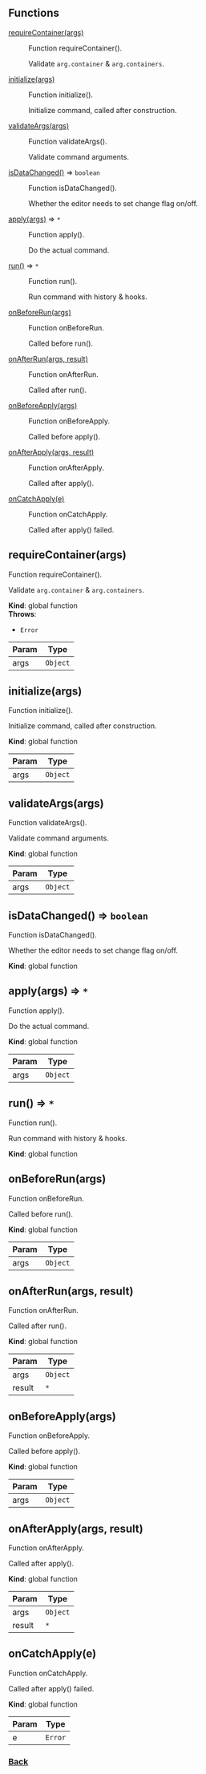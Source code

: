 ## Functions

<dl>
<dt><a href="#requireContainer">requireContainer(args)</a></dt>
<dd><p>Function requireContainer().</p>
<p>Validate <code>arg.container</code> &amp; <code>arg.containers</code>.</p>
</dd>
<dt><a href="#initialize">initialize(args)</a></dt>
<dd><p>Function initialize().</p>
<p>Initialize command, called after construction.</p>
</dd>
<dt><a href="#validateArgs">validateArgs(args)</a></dt>
<dd><p>Function validateArgs().</p>
<p>Validate command arguments.</p>
</dd>
<dt><a href="#isDataChanged">isDataChanged()</a> ⇒ <code>boolean</code></dt>
<dd><p>Function isDataChanged().</p>
<p>Whether the editor needs to set change flag on/off.</p>
</dd>
<dt><a href="#apply">apply(args)</a> ⇒ <code>*</code></dt>
<dd><p>Function apply().</p>
<p>Do the actual command.</p>
</dd>
<dt><a href="#run">run()</a> ⇒ <code>*</code></dt>
<dd><p>Function run().</p>
<p>Run command with history &amp; hooks.</p>
</dd>
<dt><a href="#onBeforeRun">onBeforeRun(args)</a></dt>
<dd><p>Function onBeforeRun.</p>
<p>Called before run().</p>
</dd>
<dt><a href="#onAfterRun">onAfterRun(args, result)</a></dt>
<dd><p>Function onAfterRun.</p>
<p>Called after run().</p>
</dd>
<dt><a href="#onBeforeApply">onBeforeApply(args)</a></dt>
<dd><p>Function onBeforeApply.</p>
<p>Called before apply().</p>
</dd>
<dt><a href="#onAfterApply">onAfterApply(args, result)</a></dt>
<dd><p>Function onAfterApply.</p>
<p>Called after apply().</p>
</dd>
<dt><a href="#onCatchApply">onCatchApply(e)</a></dt>
<dd><p>Function onCatchApply.</p>
<p>Called after apply() failed.</p>
</dd>
</dl>

<a name="requireContainer"></a>

## requireContainer(args)
Function requireContainer().

Validate `arg.container` & `arg.containers`.

**Kind**: global function  
**Throws**:

- <code>Error</code> 


| Param | Type |
| --- | --- |
| args | <code>Object</code> | 

<a name="initialize"></a>

## initialize(args)
Function initialize().

Initialize command, called after construction.

**Kind**: global function  

| Param | Type |
| --- | --- |
| args | <code>Object</code> | 

<a name="validateArgs"></a>

## validateArgs(args)
Function validateArgs().

Validate command arguments.

**Kind**: global function  

| Param | Type |
| --- | --- |
| args | <code>Object</code> | 

<a name="isDataChanged"></a>

## isDataChanged() ⇒ <code>boolean</code>
Function isDataChanged().

Whether the editor needs to set change flag on/off.

**Kind**: global function  
<a name="apply"></a>

## apply(args) ⇒ <code>\*</code>
Function apply().

Do the actual command.

**Kind**: global function  

| Param | Type |
| --- | --- |
| args | <code>Object</code> | 

<a name="run"></a>

## run() ⇒ <code>\*</code>
Function run().

Run command with history & hooks.

**Kind**: global function  
<a name="onBeforeRun"></a>

## onBeforeRun(args)
Function onBeforeRun.

Called before run().

**Kind**: global function  

| Param | Type |
| --- | --- |
| args | <code>Object</code> | 

<a name="onAfterRun"></a>

## onAfterRun(args, result)
Function onAfterRun.

Called after run().

**Kind**: global function  

| Param | Type |
| --- | --- |
| args | <code>Object</code> | 
| result | <code>\*</code> | 

<a name="onBeforeApply"></a>

## onBeforeApply(args)
Function onBeforeApply.

Called before apply().

**Kind**: global function  

| Param | Type |
| --- | --- |
| args | <code>Object</code> | 

<a name="onAfterApply"></a>

## onAfterApply(args, result)
Function onAfterApply.

Called after apply().

**Kind**: global function  

| Param | Type |
| --- | --- |
| args | <code>Object</code> | 
| result | <code>\*</code> | 

<a name="onCatchApply"></a>

## onCatchApply(e)
Function onCatchApply.

Called after apply() failed.

**Kind**: global function  

| Param | Type |
| --- | --- |
| e | <code>Error</code> | 

### [Back](../readme.md) 
